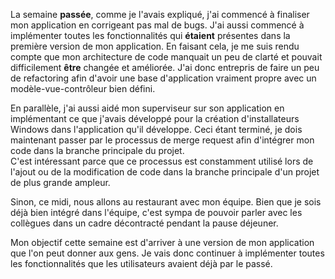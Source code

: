 La semaine **passée**, comme je l'avais expliqué, j'ai commencé à finaliser mon application en corrigeant pas mal de bugs. J'ai aussi commencé à implémenter toutes les fonctionnalités qui **étaient** présentes dans la première version de mon application. En faisant cela, je me suis rendu compte que mon architecture de code manquait un peu de clarté et pouvait difficilement **être** changée et améliorée. J'ai donc entrepris de faire un peu de refactoring afin d'avoir une base d'application vraiment propre avec un modèle-vue-contrôleur bien défini.

En parallèle, j'ai aussi aidé mon superviseur sur son application en implémentant ce que j'avais développé pour la création d'installateurs Windows dans l'application qu'il développe. Ceci étant terminé, je dois maintenant passer par le processus de merge request afin d'intégrer mon code dans la branche principale du projet.  
C'est intéressant parce que ce processus est constamment utilisé lors de l'ajout ou de la modification de code dans la branche principale d'un projet de plus grande ampleur.

Sinon, ce midi, nous allons au restaurant avec mon équipe. Bien que je sois déjà bien intégré dans l'équipe, c'est sympa de pouvoir parler avec les collègues dans un cadre décontracté pendant la pause déjeuner.

Mon objectif cette semaine est d'arriver à une version de mon application que l'on peut donner aux gens. Je vais donc continuer à implémenter toutes les fonctionnalités que les utilisateurs avaient déjà par le passé.